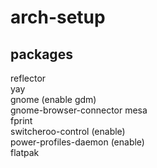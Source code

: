 # arch-setup

## packages

reflector  
yay  
gnome (enable gdm)  
gnome-browser-connector
mesa  
fprint  
switcheroo-control (enable)  
power-profiles-daemon (enable)  
flatpak
